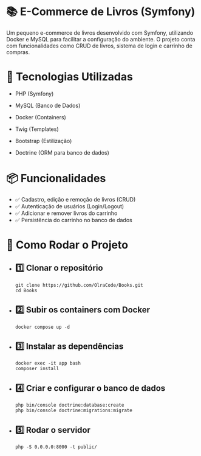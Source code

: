 # 📚 E-Commerce de Livros (Symfony)
Um pequeno e-commerce de livros desenvolvido com Symfony, utilizando Docker e MySQL para facilitar a configuração do ambiente. O projeto conta com funcionalidades como CRUD de livros, sistema de login e carrinho de compras.

# 🚀 Tecnologias Utilizadas
- PHP (Symfony)

- MySQL (Banco de Dados)

- Docker (Containers)

- Twig (Templates)

- Bootstrap (Estilização)

- Doctrine (ORM para banco de dados)

# 📦 Funcionalidades
- ✅ Cadastro, edição e remoção de livros (CRUD)
- ✅ Autenticação de usuários (Login/Logout)
- ✅ Adicionar e remover livros do carrinho
- ✅ Persistência do carrinho no banco de dados

# 🔧 Como Rodar o Projeto
- ## 1️⃣ Clonar o repositório
  ```
  git clone https://github.com/OlraCode/Books.git
  cd Books
  ```
  
- ## 2️⃣ Subir os containers com Docker
  ```
  docker compose up -d
  ```
  
- ## 3️⃣ Instalar as dependências
  ```
  docker exec -it app bash
  composer install
  ```

- ## 4️⃣ Criar e configurar o banco de dados
  ```
  php bin/console doctrine:database:create
  php bin/console doctrine:migrations:migrate
  ```
- ## 5️⃣ Rodar o servidor
  ```
  php -S 0.0.0.0:8000 -t public/
  ```
